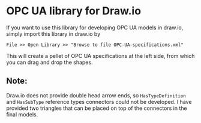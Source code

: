 # OPC UA library for Draw.io

If you want to use this library for developing OPC UA models in draw.io, simply import this library in draw.io by

```File >> Open Library >> "Browse to file OPC-UA-specifications.xml"```

This will create a pellet of OPC UA specifications at the left side, from which you can drag and drop the shapes.

## Note:
Draw.io does not provide double head arrow ends, so `HasTypeDefinition` and `HasSubType` reference types connectors could not be developed.  I have provided two triangles that can be placed on top of the connectors in the final models.  
